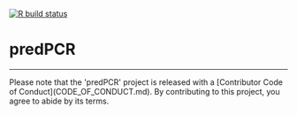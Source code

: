 <!-- badges: start -->
[![R build status](https://github.com/PrzeChoj/predPCR/workflows/R-CMD-check/badge.svg)](https://github.com/PrzeChoj/predPCR/actions)
<!-- badges: end -->

predPCR
============



<hr>
Please note that the 'predPCR' project is released with a [Contributor Code of Conduct](CODE_OF_CONDUCT.md). By contributing to this project, you agree to abide by its terms.
